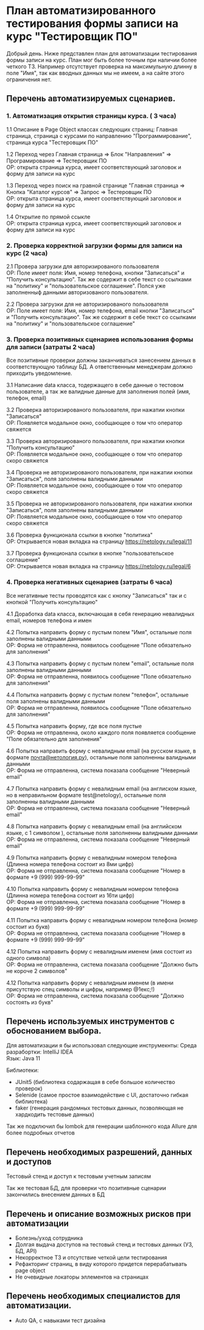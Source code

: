 # План автоматизированного тестирования формы записи на курс "Тестировщик ПО"
Добрый день. Ниже представлен план для автоматизации тестирования формы записи на курс. План мог быть более точным при наличии более четкого ТЗ. Например отсутствует проверка на максимульную длинну в поле "Имя", так как вводных данных мы не имеем, а на сайте этого ограничения нет.


## Перечень автоматизируемых сценариев.
### 1. Автоматизация открытия страницы курса.  ( 3 часа)  
   1.1 Описание в Page Object классах следующих страниц: Главная страница, страница с курсами по направлению "Программирование", страница курса "Тестеровщик ПО"
   
   1.2 Переход через Главная страница => Блок "Направления" => Програмирование => Тестеровщик ПО  
       ОР: открыта страница курса, имеет соответствующий заголовок и форму для записи на курс
   
   1.3 Переход через поиск на гравной странице "Главная страница => Кнопка "Каталог курсов" => Запрос => Тестеровщик ПО   
       ОР: открыта страница курса, имеет соответствующий заголовок и форму для записи на курс
   
   1.4 Открытие по прямой ссыкле   
       ОР: открыта страница курса, имеет соответствующий заголовок и форму для записи на курс

### 2. Проверка корректной загрузки формы для записи на курс (2 часа)  
   2.1 Провера загрузки для авторизированого пользователя  
   ОР: Поле имеет поля: Имя, номер телефона, кнопки "Записаться" и "Получить консультацию". Так же содержит в себе текст со ссылками на "политику" и "пользовательское соглашение". Полся уже заполненныф данными авторизованого пользователя.

   2.2 Провера загрузки для не авторизированого пользователя  
   ОР: Поле имеет поля: Имя, номер телефона, email кнопки "Записаться" и "Получить консультацию". Так же содержит в себе текст со ссылками на "политику" и "пользовательское соглашение"
   
### 3. Проверка позитивных сценариев использования формы для записи (затраты 2 часа) 
Все позитивные проверки должны заканчиваться занесением данных в соответствующую таблицу БД. А ответственным менеджерам должно приходить уведомление. 

   3.1 Написание data класса, тодержащего в себе данные о тестовом пользователе, а так же валидные данные для заполнения полей (имя, телефон, email)
   
   3.2 Проверка авторизированого пользователя, при нажатии кнопки "Записаться"  
   ОР: Появляется модальное окно, сообщающее о том что оператор свяжется  

   3.3 Проверка авторизированого пользователя, при нажатии кнопки "Получить консультацию"  
   ОР: Появляется модальное окно, сообщающее о том что оператор скоро свяжется 

   3.4 Проверка не авторизированого пользователя, при нажатии кнопки "Записаться", поля заполнены валидными данными  
   ОР: Появляется модальное окно, сообщающее о том что оператор скоро свяжется 

   3.5 Проверка не авторизированого пользователя, при нажатии кнопки "Записаться", поля заполнены валидными данными  
   ОР: Появляется модальное окно, сообщающее о том что оператор скоро свяжется

   3.6 Проверка функционала ссылки в кнопке "политика"  
   ОР: Открывается новая вкладка на страницу https://netology.ru/legal/11

   3.7 Проверка функционала ссылки в кнопке "пользовательское соглашение"  
   ОР: Открывается новая вкладка на страницу https://netology.ru/legal/6

### 4. Проверка негативных сценариев (затраты 6 часа)
Все негативные тесты проводятся как с кнопку "Записаться" так и с кнопкой "Получить консультацию"

   4.1 Доработка data класса, включающая в себя генерацию невалидных email, номеров телефона и имен

   4.2 Попытка направить форму с пустым полем "Имя", остальные поля заполнены валидными данными     
   ОР: Форма не отправленна, появилось сообщение "Поле обязательно для заполнения"

   4.3 Попытка направить форму с пустым полем "email", остальные поля заполнены валидными данными     
   ОР: Форма не отправленна, появилось сообщение "Поле обязательно для заполнения"

   4.4 Попытка направить форму с пустым полем "телефон", остальные поля заполнены валидными данными    
   ОР: Форма не отправленна, появилось сообщение "Поле обязательно для заполнения"

   4.5 Попытка направить форму, где все поля пустые  
   ОР: Форма не отправленна, около каждого поля появляется сообщение "Поле обязательно для заполнения"  

   4.6 Попытка направить форму с невалидным email (на русском языке, в формате почта@нетология.ру), остальные поля заполненны валидными данными    
   ОР: Форма не отправленна, система показала сообщение "Неверный email"

   4.7 Попытка направить форму с невалидным email (на англиском языке, но в неправильном формате test@netology), остальные поля заполненны валидными данными  
   ОР: Форма не отправленна, система показала сообщение "Неверный email"
   
   4.8 Попытка направить форму с невалидным email (на английском языке, с 1 символом ), остальные поля заполненны валидными данными 
   ОР: Форма не отправленна, система показала сообщение "Неверный email"

   4.9 Попытка направить форму с невалидным номером телефона (Длинна номера телефона состоит из 8ми цифр)  
   ОР: Форма не отправленна, система показала сообщение "Номер в формате +9 (999) 999-99-99"

   4.10 Попытка направить форму с невалидным номером телефона (Длинна номера телефона состоит из 16ти цифр)  
   ОР: Форма не отправленна, система показала сообщение "Номер в формате +9 (999) 999-99-99"

   4.11 Попытка направить форму с невалидным номером телефона (номер состоит из букв)  
   ОР: Форма не отправленна, система показала сообщение "Номер в формате +9 (999) 999-99-99"

   4.12 Попытка направить форму с невалидным именем (имя состоит из одного символа)  
   ОР: Форма не отправленна, система показала сообщение "Должно быть не короче 2 символов"

   4.12 Попытка направить форму с невалидным именем (в имени присутствую спец символы и цифры, например @1екс;!)  
   ОР: Форма не отправленна, система показала сообщение "Должно состоять из букв"

## Перечень используемых инструментов с обоснованием выбора.
Для автоматизации я бы использовал следующие инструмекнты:
Среда разрабортки: IntelliJ IDEA  
Язык: Java 11  

Библиотеки:
- JUnit5 (библиотека содаржащая в себе большое количество проверок)
- Selenide (самое простое взаимодействие с UI, достаточно гибкая библиотека)
- faker (генерация рандомных тестовых данных, позволяющая не хардкодить тестовые данных)
  
Так же подключил бы lombok для генерации шаблонного кода
Allure для более подробных отчетов

## Перечень необходимых разрешений, данных и доступов
Тестовый стенд и доступ к тестовым учетным записям  

Так же тестовая БД, для проверки что позитивные сценарии закончились внесением данных в БД


## Перечень и описание возможных рисков при автоматизации
- Болезнь/уход сотрудника
- Долгая выдача доступов на тестовый стенд и тестовых данных (УЗ, БД, API)
- Некорректное ТЗ и отсутствие четкой цели тестирования
- Рефакторинг страниц, в виду которого придется перерабатывать page object
- Не очевидные локаторы эллементов на страницах

  
## Перечень необходимых специалистов для автоматизации.
- Auto QA, с навыками тест дизайна



